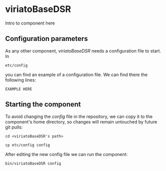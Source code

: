 # viriatoBaseDSR
Intro to component here


## Configuration parameters
As any other component, *viriatoBaseDSR* needs a configuration file to start. In
```
etc/config
```
you can find an example of a configuration file. We can find there the following lines:
```
EXAMPLE HERE
```

## Starting the component
To avoid changing the *config* file in the repository, we can copy it to the component's home directory, so changes will remain untouched by future git pulls:

```
cd <viriatoBaseDSR's path> 
```
```
cp etc/config config
```

After editing the new config file we can run the component:

```
bin/viriatoBaseDSR config
```
